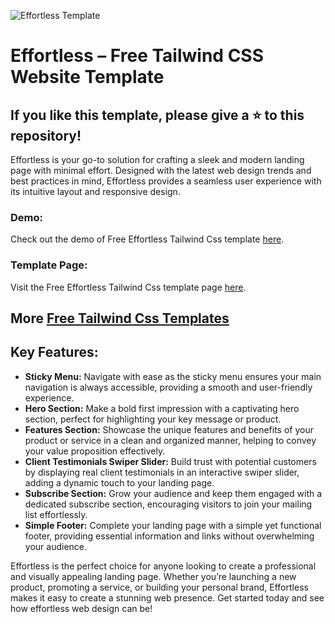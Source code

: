 ![Effortless Template](https://spacema-dev.com/effortless/main_image.png)

# Effortless – Free Tailwind CSS Website Template

## If you like this template, please give a ⭐ to this repository!

Effortless is your go-to solution for crafting a sleek and modern landing page with minimal effort. Designed with the latest web design trends and best practices in mind, Effortless provides a seamless user experience with its intuitive layout and responsive design.

### Demo:

Check out the demo of Free Effortless Tailwind Css template [here](https://spacema-dev.com/effortless).

### Template Page:

Visit the Free Effortless Tailwind Css template page [here](https://spacema-dev.com/effortless-free-tailwind-css-website-template/).

## More [Free Tailwind Css Templates](https://spacema-dev.com/free-tailwind-css-templates/) 

## Key Features:

- **Sticky Menu:** Navigate with ease as the sticky menu ensures your main navigation is always accessible, providing a smooth and user-friendly experience.
- **Hero Section:** Make a bold first impression with a captivating hero section, perfect for highlighting your key message or product.
- **Features Section:** Showcase the unique features and benefits of your product or service in a clean and organized manner, helping to convey your value proposition effectively.
- **Client Testimonials Swiper Slider:** Build trust with potential customers by displaying real client testimonials in an interactive swiper slider, adding a dynamic touch to your landing page.
- **Subscribe Section:** Grow your audience and keep them engaged with a dedicated subscribe section, encouraging visitors to join your mailing list effortlessly.
- **Simple Footer:** Complete your landing page with a simple yet functional footer, providing essential information and links without overwhelming your audience.

Effortless is the perfect choice for anyone looking to create a professional and visually appealing landing page. Whether you’re launching a new product, promoting a service, or building your personal brand, Effortless makes it easy to create a stunning web presence. Get started today and see how effortless web design can be!

